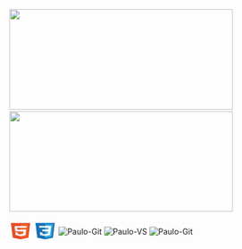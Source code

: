 <div>
  <a href="https://www.github.com/DevPauloCarvalho">
  <img height="180em" width="400" src="https://github-readme-stats.vercel.app/api?username=DevPauloCarvalho&show_icons=true&theme=transparent&include_allcommits=true&count_private=true"/>
  <img height="180em" width="400" src="https://github-readme-stats.vercel.app/api/top-langs/?username=DevPauloCarvalho&layout=compact&langs_count=16&theme=transparent"/>
</div>

<div style="display: inline-block"><br>
  <img align="center" alt="Paulo-HTML" height="30" width="40" src="https://raw.githubusercontent.com/devicons/devicon/master/icons/html5/html5-original.svg">
  <img align="center" alt="Paulo-CSS" height="30" width="40" src="https://raw.githubusercontent.com/devicons/devicon/master/icons/css3/css3-original.svg">
  <img align="center" alt="Paulo-Git" heigth="30" width="40" src="https://cdn.jsdelivr.net/gh/devicons/devicon/icons/javascript/javascript-original.svg" />
  <img align="center" alt="Paulo-VS" heigth="30" width="40" src="https://cdn.jsdelivr.net/gh/devicons/devicon/icons/visualstudio/visualstudio-plain.svg">
  <img align="center" alt="Paulo-Git" heigth="30" width="40" src="https://cdn.jsdelivr.net/gh/devicons/devicon/icons/git/git-original.svg">      
</div>
